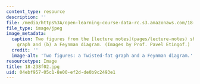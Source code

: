 ```yaml
---
content_type: resource
description: ''
file: /media/https%3A/open-learning-course-data-rc.s3.amazonaws.com/18-238-geometry-and-quantum-field-theory-fall-2002/04ebf95705c18e00ef2dde0b9c2493e1_18-238f02.jpg
file_type: image/jpeg
image_metadata:
  caption: Two figures from the [lecture notes](pages/lecture-notes) show (a) a Twisted-fat
    graph and (b) a Feynman diagram. (Images by Prof. Pavel Etingof.)
  credit: ''
  image-alt: 'Two figures: a Twisted-fat graph and a Feynman diagram.'
resourcetype: Image
title: 18-238f02.jpg
uid: 04ebf957-05c1-8e00-ef2d-de0b9c2493e1
---
```

